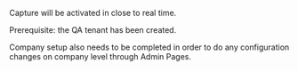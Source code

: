 Capture will be activated in close to real time.   

Prerequisite: the QA tenant has been created.

Company setup also needs to be completed in order to do any configuration changes on company level through Admin Pages.
